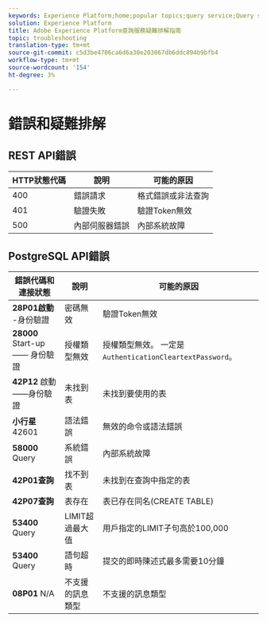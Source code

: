 ```yaml
---
keywords: Experience Platform;home;popular topics;query service;Query service;troubleshooting guide;faq;troubleshooting;
solution: Experience Platform
title: Adobe Experience Platform查詢服務疑難排解指南
topic: troubleshooting
translation-type: tm+mt
source-git-commit: c5d3be4706ca6d6a30e203067db6ddc894b9bfb4
workflow-type: tm+mt
source-wordcount: '154'
ht-degree: 3%

---
```



# 錯誤和疑難排解

## REST API錯誤

| HTTP狀態代碼 | 說明 | 可能的原因 |
| ---------------- | ----------- | --------------- |
| 400 | 錯誤請求 | 格式錯誤或非法查詢 |
| 401 | 驗證失敗 | 驗證Token無效 |
| 500 | 內部伺服器錯誤 | 內部系統故障 |

## PostgreSQL API錯誤

| 錯誤代碼和連接狀態 | 說明 | 可能的原因 |
| ------------------------------- | ----------- | -------------- |
| **28P01啟動** -身份驗證 | 密碼無效 | 驗證Token無效 |
| **28000** Start-up —— 身份驗證 | 授權類型無效 | 授權類型無效。 一定是 `AuthenticationCleartextPassword`。 |
| **42P12** 啟動——身份驗證 | 未找到表 | 未找到要使用的表 |
| **小行星** 42601 | 語法錯誤 | 無效的命令或語法錯誤 |
| **58000** Query | 系統錯誤 | 內部系統故障 |
| **42P01查詢** | 找不到表 | 未找到在查詢中指定的表 |
| **42P07查詢** | 表存在 | 表已存在同名(CREATE TABLE) |
| **53400** Query | LIMIT超過最大值 | 用戶指定的LIMIT子句高於100,000 |
| **53400** Query | 語句超時 | 提交的即時陳述式最多需要10分鐘 |
| **08P01** N/A | 不支援的訊息類型 | 不支援的訊息類型 |
